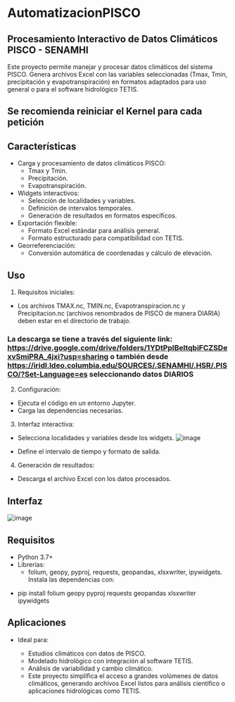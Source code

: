 # AutomatizacionPISCO
## Procesamiento Interactivo de Datos Climáticos PISCO - SENAMHI
Este proyecto permite manejar y procesar datos climáticos del sistema PISCO. Genera archivos Excel con las variables seleccionadas (Tmax, Tmin, precipitación y evapotranspiración) en formatos adaptados para uso general o para el software hidrológico TETIS.
## Se recomienda reiniciar el Kernel para cada petición
## Características
* Carga y procesamiento de datos climáticos PISCO:
  * Tmax y Tmin.
  * Precipitación.
  * Evapotranspiración.
* Widgets interactivos:
  * Selección de localidades y variables.
  * Definición de intervalos temporales.
  * Generación de resultados en formatos específicos.
* Exportación flexible:
  * Formato Excel estándar para análisis general.
  * Formato estructurado para compatibilidad con TETIS.
* Georreferenciación:
  * Conversión automática de coordenadas y cálculo de elevación.
## Uso
1. Requisitos iniciales:
* Los archivos TMAX.nc, TMIN.nc, Evapotranspiracion.nc y Precipitacion.nc (archivos renombrados de PISCO de manera DIARIA) deben estar en el directorio de trabajo.
 ### La descarga se tiene a través del siguiente link: https://drive.google.com/drive/folders/1YDtPpIBeltqbiFCZSDexvSmiPRA_4jxi?usp=sharing o también desde https://iridl.ldeo.columbia.edu/SOURCES/.SENAMHI/.HSR/.PISCO/?Set-Language=es seleccionando datos DIARIOS
2. Configuración:
* Ejecuta el código en un entorno Jupyter.
* Carga las dependencias necesarias.
3. Interfaz interactiva:
* Selecciona localidades y variables desde los widgets.
  ![image](https://github.com/user-attachments/assets/b7885730-a125-427c-8d30-63ba1108d907)

* Define el intervalo de tiempo y formato de salida.
4. Generación de resultados:
* Descarga el archivo Excel con los datos procesados.


## Interfaz
![image](https://github.com/user-attachments/assets/a119b1fc-a2d4-4a27-b346-ef619fdb0b85)

## Requisitos
* Python 3.7+
* Librerías:
  * folium, geopy, pyproj, requests, geopandas, xlsxwriter, ipywidgets.
Instala las dependencias con:

- pip install folium geopy pyproj requests geopandas xlsxwriter ipywidgets

## Aplicaciones
* Ideal para:

  * Estudios climáticos con datos de PISCO.
  * Modelado hidrológico con integración al software TETIS.
  * Análisis de variabilidad y cambio climático.
  * Este proyecto simplifica el acceso a grandes volúmenes de datos climáticos, generando archivos Excel listos para análisis científico o aplicaciones hidrológicas como TETIS.
